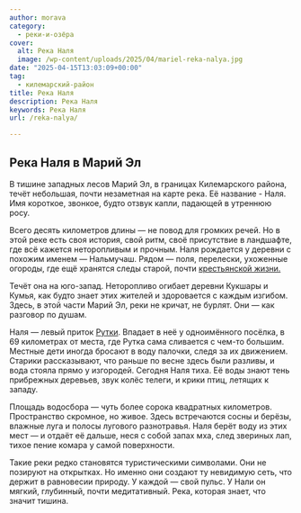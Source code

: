 ```yaml
---
author: morava
category:
  - реки-и-озёра
cover:
  alt: Река Наля
  image: /wp-content/uploads/2025/04/mariel-reka-nalya.jpg
date: "2025-04-15T13:03:09+00:00"
tag:
  - килемарский-район
title: Река Наля
description: Река Наля
keywords: Река Наля
url: /reka-nalya/

---
```

## **Река Наля в Марий Эл**

В тишине западных лесов Марий Эл, в границах Килемарского района, течёт небольшая, почти незаметная на карте река. Её название \- Наля. Имя короткое, звонкое, будто отзвук капли, падающей в утреннюю росу.

Всего десять километров длины — не повод для громких речей. Но в этой реке есть своя история, свой ритм, своё присутствие в ландшафте, где всё кажется неторопливым и прочным. Наля рождается у деревни с похожим именем — Нальмучаш. Рядом — поля, перелески, ухоженные огороды, где ещё хранятся следы старой, почти [крестьянской жизни.](/derevnya_abrosimovo/)

Течёт она на юго-запад. Неторопливо огибает деревни Кукшары и Кумья, как будто знает этих жителей и здоровается с каждым изгибом. Здесь, в этой части Марий Эл, реки не кричат, не бурлят. Они — как разговор по душам.

Наля — левый приток [Рутки](/arbish/). Впадает в неё у одноимённого посёлка, в 69 километрах от места, где Рутка сама сливается с чем-то большим. Местные дети иногда бросают в воду палочки, следя за их движением. Старики рассказывают, что раньше по весне здесь были разливы, и вода стояла прямо у изгородей. Сегодня Наля тиха. Её воды знают тень прибрежных деревьев, звук колёс телеги, и крики птиц, летящих к западу.

Площадь водосбора — чуть более сорока квадратных километров. Пространство скромное, но живое. Здесь встречаются сосны и берёзы, влажные луга и полосы лугового разнотравья. Наля берёт воду из этих мест — и отдаёт её дальше, неся с собой запах мха, след звериных лап, тихое пение комара у самой поверхности.

Такие реки редко становятся туристическими символами. Они не позируют на открытках. Но именно они создают ту невидимую сеть, что держит в равновесии природу. У каждой — свой пульс. У Нали он мягкий, глубинный, почти медитативный. Река, которая знает, что значит тишина.
